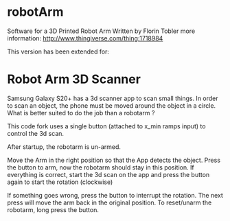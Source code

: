 # robotArm
Software for a 3D Printed Robot Arm
Written by Florin Tobler
more information: http://www.thingiverse.com/thing:1718984

This version has been extended for: 
# Robot Arm 3D Scanner

Samsung Galaxy S20+ has a 3d scanner app to scan small things.
In order to scan an object, the phone must be moved around the object in a circle.
What is better suited to do the job than a robotarm ?

This code fork uses a single button (attached to x_min ramps input) to control the 3d scan.

After startup, the robotarm is un-armed.

Move the Arm in the right position so that the App detects the object.
Press the button to arm, now the robotarm should stay in this position.
If everything is correct, start the 3d scan on the app and press the button again to start the rotation (clockwise)

If something goes wrong, press the button to interrupt the rotation. The next press will move the arm back in the original position.
To reset/unarm the robotarm, long press the button.
